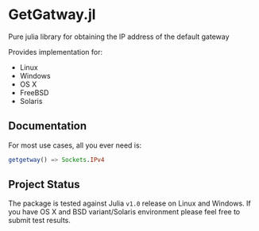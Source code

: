 # GetGatway.jl

Pure julia library for obtaining the IP address of the default gateway

Provides implementation for:
+ Linux
+ Windows
+ OS X
+ FreeBSD
+ Solaris

## Documentation

For most use cases, all you ever need is:
```julia
getgetway() => Sockets.IPv4
```
## Project Status
The package is tested against Julia `v1.0` release on Linux and Windows. If you have OS X and BSD variant/Solaris environment please feel free to submit test results.

